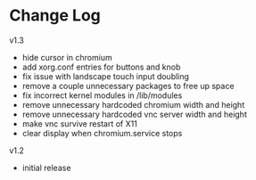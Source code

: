 # Change Log

v1.3
* hide cursor in chromium
* add xorg.conf entries for buttons and knob
* fix issue with landscape touch input doubling
* remove a couple unnecessary packages to free up space
* fix incorrect kernel modules in /lib/modules
* remove unnecessary hardcoded chromium width and height
* remove unnecessary hardcoded vnc server width and height
* make vnc survive restart of X11
* clear display when chromium.service stops
  
v1.2
* initial release